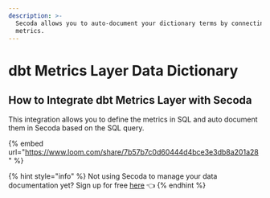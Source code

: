 ```yaml
---
description: >-
  Secoda allows you to auto-document your dictionary terms by connecting to dbt
  metrics.
---
```


# dbt Metrics Layer Data Dictionary

## How to Integrate dbt Metrics Layer with Secoda

This integration allows you to define the metrics in SQL and auto document them in Secoda based on the SQL query.&#x20;

{% embed url="https://www.loom.com/share/7b57b7c0d60444d4bce3e3db8a201a28" %}

{% hint style="info" %}
Not using Secoda to manage your data documentation yet? Sign up for free [here](https://app.secoda.co/auth/realms/master/protocol/openid-connect/registrations?clie\[%E2%80%A6]openid%20email\&redirect\_uri=https://app.secoda.co\&kc\_locale=en) 👈
{% endhint %}
